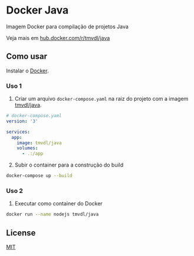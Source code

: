 # Docker Java

Imagem Docker para compilação de projetos Java

Veja mais em [hub.docker.com/r/tmvdl/java](https://hub.docker.com/r/tmvdl/java)

## Como usar

Instalar o [Docker](https://docs.docker.com/engine/install/).

### Uso 1

1. Criar um arquivo `docker-compose.yaml` na raiz do projeto com a imagem [tmvdl/java](https://hub.docker.com/r/tmvdl/java).

```yaml
# docker-compose.yaml
version: '3'

services:
  app:
    image: tmvdl/java
    volumes:
      - .:/app
```

2. Subir o container para a construção do build

```bash
docker-compose up --build
```

### Uso 2

1. Executar como container do Docker

```sh
docker run --name nodejs tmvdl/java
```

## License

[MIT](LICENSE)
